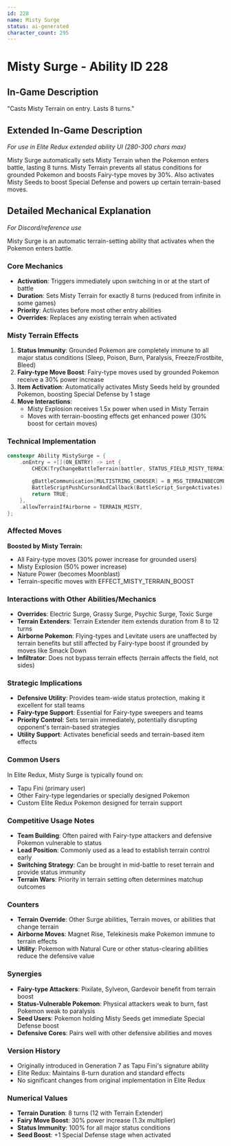 ```yaml
---
id: 228
name: Misty Surge
status: ai-generated
character_count: 295
---
```


# Misty Surge - Ability ID 228

## In-Game Description
"Casts Misty Terrain on entry. Lasts 8 turns."

## Extended In-Game Description
*For use in Elite Redux extended ability UI (280-300 chars max)*

Misty Surge automatically sets Misty Terrain when the Pokemon enters battle, lasting 8 turns. Misty Terrain prevents all status conditions for grounded Pokemon and boosts Fairy-type moves by 30%. Also activates Misty Seeds to boost Special Defense and powers up certain terrain-based moves.

## Detailed Mechanical Explanation
*For Discord/reference use*

Misty Surge is an automatic terrain-setting ability that activates when the Pokemon enters battle.

### Core Mechanics
- **Activation**: Triggers immediately upon switching in or at the start of battle
- **Duration**: Sets Misty Terrain for exactly 8 turns (reduced from infinite in some games)
- **Priority**: Activates before most other entry abilities
- **Overrides**: Replaces any existing terrain when activated

### Misty Terrain Effects
1. **Status Immunity**: Grounded Pokemon are completely immune to all major status conditions (Sleep, Poison, Burn, Paralysis, Freeze/Frostbite, Bleed)
2. **Fairy-type Move Boost**: Fairy-type moves used by grounded Pokemon receive a 30% power increase
3. **Item Activation**: Automatically activates Misty Seeds held by grounded Pokemon, boosting Special Defense by 1 stage
4. **Move Interactions**: 
   - Misty Explosion receives 1.5x power when used in Misty Terrain
   - Moves with terrain-boosting effects get enhanced power (30% boost for certain moves)

### Technical Implementation
```cpp
constexpr Ability MistySurge = {
    .onEntry = +[](ON_ENTRY) -> int {
        CHECK(TryChangeBattleTerrain(battler, STATUS_FIELD_MISTY_TERRAIN, &gFieldTimers.terrainTimer))
        
        gBattleCommunication[MULTISTRING_CHOOSER] = B_MSG_TERRAINBECOMESMISTY;
        BattleScriptPushCursorAndCallback(BattleScript_SurgeActivates);
        return TRUE;
    },
    .allowTerrainIfAirborne = TERRAIN_MISTY,
};
```

### Affected Moves
**Boosted by Misty Terrain:**
- All Fairy-type moves (30% power increase for grounded users)
- Misty Explosion (50% power increase)
- Nature Power (becomes Moonblast)
- Terrain-specific moves with EFFECT_MISTY_TERRAIN_BOOST

### Interactions with Other Abilities/Mechanics
- **Overrides**: Electric Surge, Grassy Surge, Psychic Surge, Toxic Surge
- **Terrain Extenders**: Terrain Extender item extends duration from 8 to 12 turns
- **Airborne Pokemon**: Flying-types and Levitate users are unaffected by terrain benefits but still affected by Fairy-type boost if grounded by moves like Smack Down
- **Infiltrator**: Does not bypass terrain effects (terrain affects the field, not sides)

### Strategic Implications
- **Defensive Utility**: Provides team-wide status protection, making it excellent for stall teams
- **Fairy-type Support**: Essential for Fairy-type sweepers and teams
- **Priority Control**: Sets terrain immediately, potentially disrupting opponent's terrain-based strategies
- **Utility Support**: Activates beneficial seeds and terrain-based item effects

### Common Users
In Elite Redux, Misty Surge is typically found on:
- Tapu Fini (primary user)
- Other Fairy-type legendaries or specially designed Pokemon
- Custom Elite Redux Pokemon designed for terrain support

### Competitive Usage Notes
- **Team Building**: Often paired with Fairy-type attackers and defensive Pokemon vulnerable to status
- **Lead Position**: Commonly used as a lead to establish terrain control early
- **Switching Strategy**: Can be brought in mid-battle to reset terrain and provide status immunity
- **Terrain Wars**: Priority in terrain setting often determines matchup outcomes

### Counters
- **Terrain Override**: Other Surge abilities, Terrain moves, or abilities that change terrain
- **Airborne Moves**: Magnet Rise, Telekinesis make Pokemon immune to terrain effects
- **Utility**: Pokemon with Natural Cure or other status-clearing abilities reduce the defensive value

### Synergies
- **Fairy-type Attackers**: Pixilate, Sylveon, Gardevoir benefit from terrain boost
- **Status-Vulnerable Pokemon**: Physical attackers weak to burn, fast Pokemon weak to paralysis
- **Seed Users**: Pokemon holding Misty Seeds get immediate Special Defense boost
- **Defensive Cores**: Pairs well with other defensive abilities and moves

### Version History
- Originally introduced in Generation 7 as Tapu Fini's signature ability
- Elite Redux: Maintains 8-turn duration and standard effects
- No significant changes from original implementation in Elite Redux

### Numerical Values
- **Terrain Duration**: 8 turns (12 with Terrain Extender)
- **Fairy Move Boost**: 30% power increase (1.3x multiplier)
- **Status Immunity**: 100% for all major status conditions
- **Seed Boost**: +1 Special Defense stage when activated